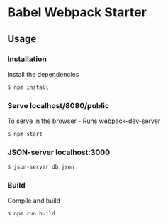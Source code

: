 # Babel Webpack Starter



## Usage

### Installation

Install the dependencies

```sh
$ npm install
```

### Serve     localhost/8080/public
To serve in the browser  - Runs webpack-dev-server

```sh
$ npm start  
```
### JSON-server localhost:3000
```sh
$ json-server db.json
```

### Build
Compile and build

```sh
$ npm run build
```
